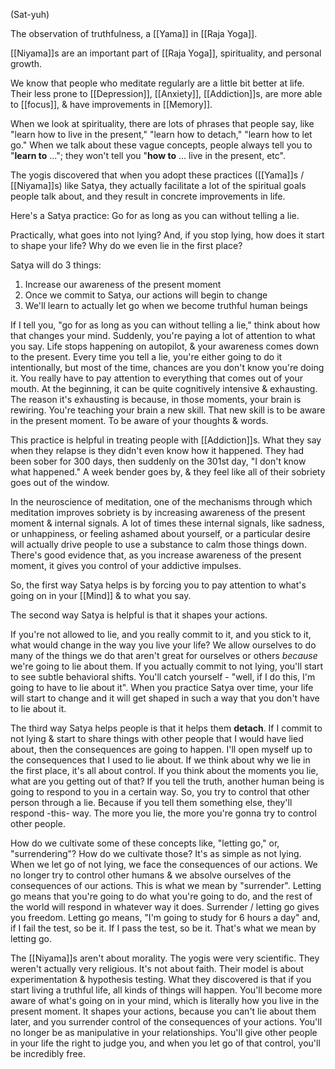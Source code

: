 (Sat-yuh)

The observation of truthfulness, a [[Yama]] in [[Raja Yoga]].

[[Niyama]]s are an important part of [[Raja Yoga]], spirituality, and personal growth.

We know that people who meditate regularly are a little bit better at life. Their less prone to [[Depression]], [[Anxiety]], [[Addiction]]s, are more able to [[focus]], & have improvements in [[Memory]].

When we look at spirituality, there are lots of phrases that people say, like "learn how to live in the present," "learn how to detach," "learn how to let go." When we talk about these vague concepts, people always tell you to "**learn to** ..."; they won't tell you "**how to** ... live in the present, etc".

The yogis discovered that when you adopt these practices ([[Yama]]s / [[Niyama]]s) like Satya, they actually facilitate a lot of the spiritual goals people talk about, and they result in concrete improvements in life.

Here's a Satya practice: Go for as long as you can without telling a lie.

Practically, what goes into not lying? And, if you stop lying, how does it start to shape your life? Why do we even lie in the first place?

Satya will do 3 things:
1) Increase our awareness of the present moment
2) Once we commit to Satya, our actions will begin to change
3) We'll learn to actually let go when we become truthful human beings

If I tell you, "go for as long as you can without telling a lie," think about how that changes your mind. Suddenly, you're paying a lot of attention to what you say. Life stops happening on autopilot, & your awareness comes down to the present. Every time you tell a lie, you're either going to do it intentionally, but most of the time, chances are you don't know you're doing it. You really have to pay attention to everything that comes out of your mouth. At the beginning, it can be quite cognitively intensive & exhausting. The reason it's exhausting is because, in those moments, your brain is rewiring. You're teaching your brain a new skill. That new skill is to be aware in the present moment. To be aware of your thoughts & words.

This practice is helpful in treating people with [[Addiction]]s. What they say when they relapse is they didn't even know how it happened. They had been sober for 300 days, then suddenly on the 301st day, "I don't know what happened." A week bender goes by, & they feel like all of their sobriety goes out of the window.

In the neuroscience of meditation, one of the mechanisms through which meditation improves sobriety is by increasing awareness of the present moment & internal signals. A lot of times these internal signals, like sadness, or unhappiness, or feeling ashamed about yourself, or a particular desire will actually drive people to use a substance to calm those things down. There's good evidence that, as you increase awareness of the present moment, it gives you control of your addictive impulses.

So, the first way Satya helps is by forcing you to pay attention to what's going on in your [[Mind]] & to what you say.

The second way Satya is helpful is that it shapes your actions.

If you're not allowed to lie, and you really commit to it, and you stick to it, what would change in the way you live your life? We allow ourselves to do many of the things we do that aren't great for ourselves or others *because* we're going to lie about them. If you actually commit to not lying, you'll start to see subtle behavioral shifts. You'll catch yourself - "well, if I do this, I'm going to have to lie about it". When you practice Satya over time, your life will start to change and it will get shaped in such a way that you don't have to lie about it.

The third way Satya helps people is that it helps them **detach**. If I commit to not lying & start to share things with other people that I would have lied about, then the consequences are going to happen. I'll open myself up to the consequences that I used to lie about. If we think about why we lie in the first place, it's all about control. If you think about the moments you lie, what are you getting out of that? If you tell the truth, another human being is going to respond to you in a certain way. So, you try to control that other person through a lie. Because if you tell them something else, they'll respond -this- way. The more you lie, the more you're gonna try to control other people.

How do we cultivate some of these concepts like, "letting go," or, "surrendering"? How do we cultivate those? It's as simple as not lying. When we let go of not lying, we face the consequences of our actions. We no longer try to control other humans & we absolve ourselves of the consequences of our actions. This is what we mean by "surrender". Letting go means that you're going to do what you're going to do, and the rest of the world will respond in whatever way it does. Surrender / letting go gives you freedom. Letting go means, "I'm going to study for 6 hours a day" and, if I fail the test, so be it. If I pass the test, so be it. That's what we mean by letting go.

The [[Niyama]]s aren't about morality. The yogis were very scientific. They weren't actually very religious. It's not about faith. Their model is about experimentation & hypothesis testing. What they discovered is that if you start living a truthful life, all kinds of things will happen. You'll become more aware of what's going on in your mind, which is literally how you live in the present moment. It shapes your actions, because you can't lie about them later, and you surrender control of the consequences of your actions. You'll no longer be as manipulative in your relationships. You'll give other people in your life the right to judge you, and when you let go of that control, you'll be incredibly free.